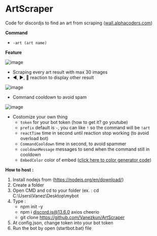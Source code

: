 # ArtScraper
Code for discordjs to find an art from scraping ([wall.alphacoders.com](https://wall.alphacoders.com/))

**Command**
- `-art (art name)`

**Feature**

![image](https://user-images.githubusercontent.com/91197642/182112318-1cbc3121-d2aa-4cde-b3f6-83e0acd95208.png)

- Scraping every art result with max 30 images
- ◀️, ▶️, 🔀 reaction to display other result

![image](https://user-images.githubusercontent.com/91197642/182110985-526c0400-6d56-4713-bb6a-454012967699.png)

- Command cooldown to avoid spam

![image](https://user-images.githubusercontent.com/91197642/182111093-9bfc70e8-5a89-4ed0-971b-0426e010a1fe.png)

- Costomize your own thing
    - `token` for your bot token (how to get it? go youtube)
    - `prefix` default is `-`, you can like `!` so the command will be `!art`
    - `reactTime` time in second until reaction stop working (to avoid overload bot)
    - `CommandCooldown` time in second, to avoid spammer
    - `cooldownMessage` messages to send when the command still in cooldown
    - `EmbedColor` color of embed ([click here to color generator code](https://www.rapidtables.com/web/color/RGB_Color.html))

**How to host :**
1. Install nodejs from (https://nodejs.org/en/download/)
2. Create a folder
3. Open CMD and cd to your folder (ex. : cd C:\Users\Vanez\Desktop\mybot
4. Type :
      - npm init -y
      - npm i discord.js@13.6.0 axios cheerio
      - git clone https://github.com/Vanezkun/ArtScraper
5. At config.json, change token into your bot token
6. Run the bot by open (startbot.bat) file
